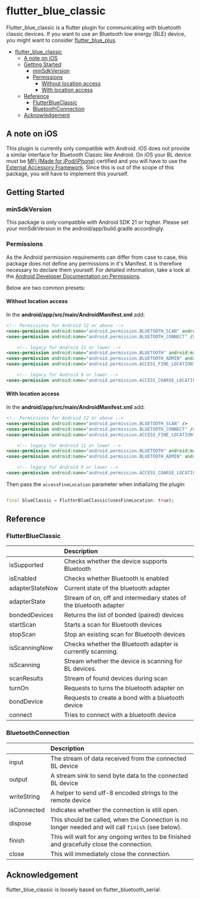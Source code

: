 # flutter_blue_classic

Flutter_blue_classic is a flutter plugin for communicating with bluetooth classic devices.
If you want to use an Bluetooth low energy (BLE) device, you might want to
consider [flutter_blue_plus](https://pub.dev/packages/flutter_blue_plus).

<!-- TOC -->
* [flutter_blue_classic](#flutterblueclassic)
  * [A note on iOS](#a-note-on-ios)
  * [Getting Started](#getting-started)
    * [minSdkVersion](#minsdkversion)
    * [Permissions](#permissions)
      * [Without location access](#without-location-access)
      * [With location access](#with-location-access)
  * [Reference](#reference)
    * [FlutterBlueClassic](#flutterblueclassic-1)
    * [BluetoothConnection](#bluetoothconnection)
  * [Acknowledgement](#acknowledgement)
<!-- TOC -->

## A note on iOS

This plugin is currently only compatible with Android. iOS does not provide a similar interface for
Bluetooth Classic like Android. On iOS your BL device must
be [MFi (Made for iPod/iPhone)](https://mfi.apple.com/en/faqs)
certified and you will have to use
the [External Accessory Framework](https://developer.apple.com/documentation/externalaccessory/).
Since this is out of the scope of this package, you will have to implement this yourself.

## Getting Started

### minSdkVersion

This package is only compatible with Android SDK 21 or higher. Please set your minSdkVersion in the
android/app/build.gradle accordingly.

### Permissions

As the Android permission requirements can differ from case to case, this package does not define
any
permissions in it's Manifest. It is therefore necessary to declare them yourself. For detailed
information, take a look at
the [Android Developer Documentation on Permissions](https://developer.android.com/develop/connectivity/bluetooth/bt-permissions).

Below are two common presets:

#### Without location access

In the **android/app/src/main/AndroidManifest.xml** add:

```xml
<!-- Permissions for Android 12 or above -->
<uses-permission android:name="android.permission.BLUETOOTH_SCAN" android:usesPermissionFlags="neverForLocation" />
<uses-permission android:name="android.permission.BLUETOOTH_CONNECT" />

    <!-- legacy for Android 11 or lower -->
<uses-permission android:name="android.permission.BLUETOOTH" android:maxSdkVersion="30" />
<uses-permission android:name="android.permission.BLUETOOTH_ADMIN" android:maxSdkVersion="30" />
<uses-permission android:name="android.permission.ACCESS_FINE_LOCATION" android:maxSdkVersion="30" />

    <!-- legacy for Android 9 or lower -->
<uses-permission android:name="android.permission.ACCESS_COARSE_LOCATION" android:maxSdkVersion="28" />
```

#### With location access

In the **android/app/src/main/AndroidManifest.xml** add:

```xml
<!-- Permissions for Android 12 or above -->
<uses-permission android:name="android.permission.BLUETOOTH_SCAN" />
<uses-permission android:name="android.permission.BLUETOOTH_CONNECT" />
<uses-permission android:name="android.permission.ACCESS_FINE_LOCATION" />

    <!-- legacy for Android 11 or lower -->
<uses-permission android:name="android.permission.BLUETOOTH" android:maxSdkVersion="30" />
<uses-permission android:name="android.permission.BLUETOOTH_ADMIN" android:maxSdkVersion="30" />

    <!-- legacy for Android 9 or lower -->
<uses-permission android:name="android.permission.ACCESS_COARSE_LOCATION" android:maxSdkVersion="28" />
```

Then pass the `accessFineLocation` parameter when initializing the plugin:

```dart

final blueClassic = FlutterBlueClassic(usesFineLocation: true);
```

## Reference

### FlutterBlueClassic
|                 | Description                                                        |
|:----------------|:-------------------------------------------------------------------|
| isSupported     | Checks whether the device supports Bluetooth                       |
| isEnabled       | Checks whether Bluetooth is enabled                                |
| adapterStateNow | Current state of the bluetooth adapter                             |
| adapterState    | Stream of on, off and intermediary states of the bluetooth adapter |
| bondedDevices   | Returns the list of bonded (paired) devices                        |
| startScan       | Starts a scan for Bluetooth devices                                |
| stopScan        | Stop an existing scan for Bluetooth devices                        |
| isScanningNow   | Checks whether the Bluetooth adapter is currently scanning.        |
| isScanning      | Stream whether the device is scanning for BL devices.              |
| scanResults     | Stream of found devices during scan                                |
| turnOn          | Requests to turns the bluetooth adapter on                         |
| bondDevice      | Requests to create a bond with a bluetooth device                  |
| connect         | Tries to connect with a bluetooth device                           |

### BluetoothConnection
|             | Description                                                                                        |
|:------------|:---------------------------------------------------------------------------------------------------|
| input       | The stream of data received from the connected BL device                                           |
| output      | A stream sink to send byte data to the connected BL device                                         |
| writeString | A helper to send utf-8 encoded strings to the remote device                                        |
| isConnected | Indicates whether the connection is still open.                                                    |
| dispose     | This should be called, when the Connection is no longer needed and will call `finish` (see below). |
| finish      | This will wait for any ongoing writes to be finished and gracefully close the connection.          |
| close       | This will immediately close the connection.                                                        |

## Acknowledgement
flutter_blue_classic is loosely based on flutter_bluetooth_serial.
